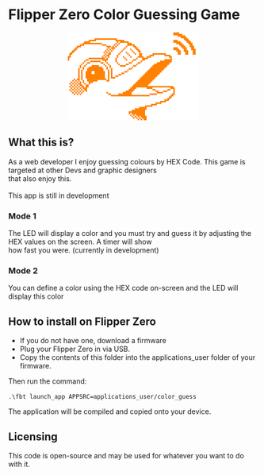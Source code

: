# Flipper Zero Color Guessing Game
 <div style="text-align:center"><img src="assets/flipper_logo_orange.png"/></div>

## What this is?
As a web developer I enjoy guessing colours by HEX Code. This game is targeted at other Devs and graphic designers<br>
that also enjoy this. 
<br><br>
This app is still in development

### Mode 1
The LED will display a color and you must try and guess it by adjusting the HEX values on the screen. A timer will show<br>
how fast you were. 
(currently in development)

### Mode 2
You can define a color using the HEX code on-screen and the LED will display this color


## How to install on Flipper Zero
- If you do not have one, download a firmware<br>
- Plug your Flipper Zero in via USB. <br>
- Copy the contents of this folder into the applications_user folder of your firmware. <br> 

Then run the command: 
 ```
.\fbt launch_app APPSRC=applications_user/color_guess
 ```
The application will be compiled and copied onto your device. 

## Licensing
This code is open-source and may be used for whatever you want to do with it. 